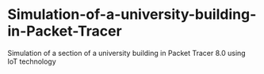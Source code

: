 # Simulation-of-a-university-building-in-Packet-Tracer
Simulation of a section of a university building in Packet Tracer 8.0 using IoT technology
